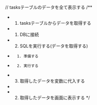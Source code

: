 // tasksテーブルのデータを全て表示する
/**
 * 1. tasksテーブルからデータを取得する
 *   1. DBに接続
 *   2. SQLを実行する(データを取得する)
 *       1. 準備する
 *       2. 実行する
 *   3. 取得したデータを変数に代入する
 * 
 * 2. 取得したデータを画面に表示する
 */